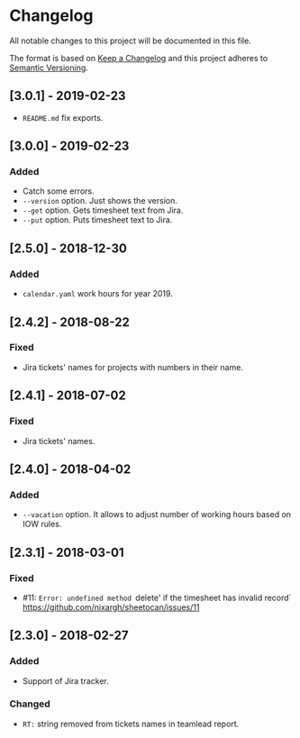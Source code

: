 # Changelog
All notable changes to this project will be documented in this file.

The format is based on [Keep a Changelog](http://keepachangelog.com/en/1.0.0/)
and this project adheres to [Semantic Versioning](http://semver.org/spec/v2.0.0.html).

## [3.0.1] - 2019-02-23
- `README.md` fix exports.

## [3.0.0] - 2019-02-23
### Added
- Catch some errors.
- `--version` option. Just shows the version.
- `--get` option. Gets timesheet text from Jira.
- `--put` option. Puts timesheet text to Jira.

## [2.5.0] - 2018-12-30
### Added
- `calendar.yaml` work hours for year 2019.

## [2.4.2] - 2018-08-22
### Fixed
- Jira tickets' names for projects with numbers in their name.

## [2.4.1] - 2018-07-02
### Fixed
- Jira tickets' names.

## [2.4.0] - 2018-04-02
### Added
- `--vacation` option. It allows to adjust number of working hours based on IOW rules.

## [2.3.1] - 2018-03-01
### Fixed
- #11: `Error: undefined method `delete' if the timesheet has invalid record` https://github.com/nixargh/sheetocan/issues/11

## [2.3.0] - 2018-02-27
### Added
- Support of Jira tracker.

### Changed
- `RT:` string removed from tickets names in teamlead report.
